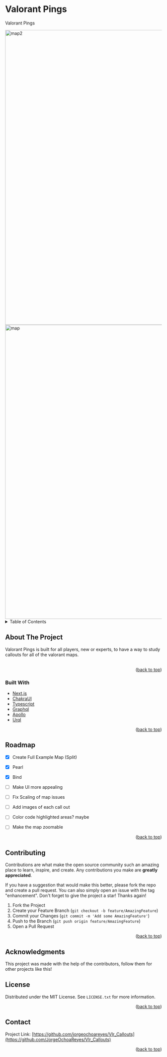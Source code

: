 # Valorant Pings
Valorant Pings

<img width="946" alt="map2" src="https://user-images.githubusercontent.com/60721681/172543991-c5180ad2-e33d-48ba-9b94-8ec6097817fa.png">

<img width="944" alt="map" src="https://user-images.githubusercontent.com/60721681/172544159-36829c60-f1e5-43ca-bef7-3c735df3252f.png">


<!-- TABLE OF CONTENTS -->
<details>
  <summary>Table of Contents</summary>
  <ol>
    <li>
      <a href="#about-the-project">About The Project</a>
      <ul>
        <li><a href="#built-with">Built With</a></li>
      </ul>
    <li><a href="#roadmap">Roadmap</a></li>
    <li><a href="#contributing">Contributing</a></li>
    <li><a href="#license">License</a></li>
    <li><a href="#contact">Contact</a></li>
    <li><a href="#acknowledgments">Acknowledgments</a></li>
  </ol>
</details>



<!-- ABOUT THE PROJECT -->
## About The Project



Valorant Pings is built for all players, new or experts, to have a way to study callouts for all of the valorant maps.  
<br />


<p align="right">(<a href="#top">back to top</a>)</p>



### Built With


* [Next.js](https://nextjs.org/)
* [ChakraUI](https://chakra-ui.com/)
* [Typescript](https://www.typescriptlang.org/)
* [Graphql](https://graphql.org/)
* [Apollo](https://www.apollographql.com/docs/apollo-server/)
* [Urql](https://formidable.com/open-source/urql/)

<p align="right">(<a href="#top">back to top</a>)</p>


<!-- ROADMAP -->
## Roadmap

- [X] Create Full Example Map (Split)
- [X] Pearl 
- [X] Bind
- [ ] Make UI more appealing
- [ ] Fix Scaling of map issues
- [ ] Add images of each call out 
- [ ] Color code highlighted areas? maybe 
- [ ] Make the map zoomable




<p align="right">(<a href="#top">back to top</a>)</p>



<!-- CONTRIBUTING -->
## Contributing

Contributions are what make the open source community such an amazing place to learn, inspire, and create. Any contributions you make are **greatly appreciated**.

If you have a suggestion that would make this better, please fork the repo and create a pull request. You can also simply open an issue with the tag "enhancement".
Don't forget to give the project a star! Thanks again!

1. Fork the Project
2. Create your Feature Branch (`git checkout -b feature/AmazingFeature`)
3. Commit your Changes (`git commit -m 'Add some AmazingFeature'`)
4. Push to the Branch (`git push origin feature/AmazingFeature`)
5. Open a Pull Request

<p align="right">(<a href="#top">back to top</a>)</p>


## Acknowledgments

This project was made with the help of the contributors, follow them for other projects like this!

<!-- LICENSE -->
## License

Distributed under the MIT License. See `LICENSE.txt` for more information.

<p align="right">(<a href="#top">back to top</a>)</p>



<!-- CONTACT -->
## Contact

Project Link: [https://github.com/jorgeochoareyes/Vlr_Callouts](https://github.com/JorgeOchoaReyes/Vlr_Callouts)

<p align="right">(<a href="#top">back to top</a>)</p>
